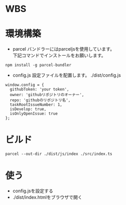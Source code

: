 WBS
===

# 環境構築
- parcel
バンドラーにはparceljsを使用しています。  
下記コマンドでインストールをお願いします。
```
npm install -g parcel-bundler
```
- config.js
設定ファイルを配置します。
./dist/config.js
```
window.config = {
  githubToken: 'your token',
  owner: 'githubリポジトリのオーナー',
  repo: 'githubのリポジトリ名',
  taskRootIssueNumber: 1,
  isDevelop: true,
  isOnlyOpenIssue: true
};
```



# ビルド
```
parcel --out-dir ./dist/js/index ./src/index.ts
```

# 使う
- config.jsを設定する
- ./dist/index.htmlをブラウザで開く


